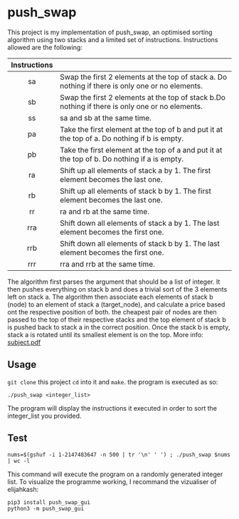 # push_swap
This project is my implementation of push_swap, an optimised sorting algorithm using two stacks and a limited set of instructions.
Instructions allowed are the following:

| Instructions |  | 
| :---: | :--- | 
| sa | Swap the first 2 elements at the top of stack a. Do nothing if there is only one or no elements.
| sb | Swap the first 2 elements at the top of stack b.Do nothing if there is only one or no elements.
| ss | sa and sb at the same time.
| pa | Take the first element at the top of b and put it at the top of a. Do nothing if b is empty.
| pb | Take the first element at the top of a and put it at the top of b. Do nothing if a is empty.
| ra | Shift up all elements of stack a by 1. The first element becomes the last one.
| rb | Shift up all elements of stack b by 1. The first element becomes the last one.
| rr | ra and rb at the same time.
| rra | Shift down all elements of stack a by 1. The last element becomes the first one.
| rrb | Shift down all elements of stack b by 1. The last element becomes the first one.
| rrr | rra and rrb at the same time.

The algorithm first parses the argument that should be a list of integer. It then pushes everything on stack b and does a trivial sort of the 3 elements left on stack a. The algorithm then associate each elements of stack b (node) to an element of stack a (target_node), and calculate a price based ont the respective position of both. the cheapest pair of nodes are then passed to the top of their respective stacks and the top element of stack b is pushed back to stack a in the correct position. Once the stack b is empty, stack a is rotated until its smallest element is on the top.
More info: [subject.pdf](https://github.com/Axel-ex/push_swap/blob/main/subject.pdf)

## Usage 
`git clone` this project `cd` into it and `make`. the program is executed as so:

```shell
./push_swap <integer_list>
```
The program will display the instructions it executed in order to sort the integer_list you provided.

## Test
```shell
nums=$(gshuf -i 1-2147483647 -n 500 | tr '\n' ' ') ; ./push_swap $nums | wc -l
```
This command will execute the program on a randomly generated integer list. To visualize the programme working, I recommand the vizualiser of elijahkash:
```shell
pip3 install push_swap_gui
python3 -m push_swap_gui
```